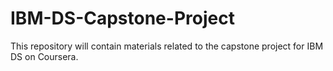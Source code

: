 # IBM-DS-Capstone-Project
This repository will contain materials related to the capstone project for IBM DS on Coursera.

